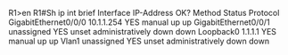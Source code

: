 R1>en
R1#Sh ip int brief
Interface              IP-Address      OK? Method Status                Protocol 
GigabitEthernet0/0/0   10.1.1.254      YES manual up                    up 
GigabitEthernet0/0/1   unassigned      YES unset  administratively down down 
Loopback0              1.1.1.1         YES manual up                    up 
Vlan1                  unassigned      YES unset  administratively down down
